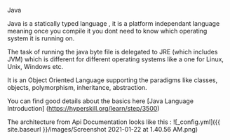 Java 

Java is a statically typed language , it is a platform independant language meaning once you compile it you dont need to know which operating system it is running on.


The task of running the java byte file is delegated to JRE (which includes JVM) which is different for different operating systems like a one for Linux, Unix, Windows etc.

It is an Object Oriented Language supporting the paradigms like classes, objects, polymorphism, inheritance, abstraction.

You can find good details about the basics here [Java Language Introduction] (https://hyperskill.org/learn/step/3500)

The architecture from Api Documentation looks like this : ![_config.yml]({{ site.baseurl }}/images/Screenshot 2021-01-22 at 1.40.56 AM.png)
